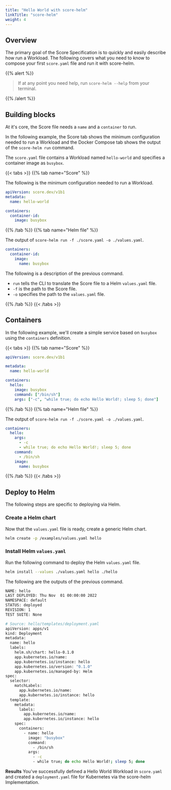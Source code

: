 ```yaml
---
title: "Hello World with score-helm"
linkTitle: "score-helm"
weight: 4
---
```


## Overview

The primary goal of the Score Specification is to quickly and easily describe how run a Workload. The following covers what you need to know to compose your first `score.yaml` file and run it with score-helm.

{{% alert %}}

> If at any point you need help, run `score-helm --help` from your terminal.

{{% /alert %}}

## Building blocks

At it's core, the Score file needs a `name` and a `container` to run.

In the following example, the Score tab shows the minimum configuration needed to run a Workload and the Docker Compose tab shows the output of the `score-helm run` command.

The `score.yaml` file contains a Workload named `hello-world` and specifies a container image as `busybox`.

{{< tabs >}}
{{% tab name="Score" %}}

The following is the minimum configuration needed to run a Workload.

```yaml
apiVersion: score.dev/v1b1
metadata:
  name: hello-world

containers:
  container-id:
    image: busybox
```

{{% /tab %}}
{{% tab name="Helm file" %}}

The output of `score-helm run -f ./score.yaml -o ./values.yaml`.

```yaml
containers:
  container-id:
    image:
      name: busybox
```

The following is a description of the previous command.

- `run` tells the CLI to translate the Score file to a Helm `values.yaml` file.
- `-f` is the path to the Score file.
- `-o` specifies the path to the `values.yaml` file.

{{% /tab %}}
{{< /tabs >}}

## Containers

In the following example, we'll create a simple service based on `busybox` using the `containers` definition.

{{< tabs >}}
{{% tab name="Score" %}}

```yaml
apiVersion: score.dev/v1b1

metadata:
  name: hello-world

containers:
  hello:
    image: busybox
    command: ["/bin/sh"]
    args: ["-c", "while true; do echo Hello World!; sleep 5; done"]
```

{{% /tab %}}
{{% tab name="Helm file" %}}

The output of `score-helm run -f ./score.yaml -o ./values.yaml`.

```yaml
containers:
  hello:
    args:
      - -c
      - while true; do echo Hello World!; sleep 5; done
    command:
      - /bin/sh
    image:
      name: busybox
```

{{% /tab %}}
{{< /tabs >}}

## Deploy to Helm

The following steps are specific to deploying via Helm.

### Create a Helm chart

Now that the `values.yaml` file is ready, create a generic Helm chart.

```bash
helm create -p /examples/values.yaml hello
```

### Install Helm `values.yaml`

Run the following command to deploy the Helm `values.yaml` file.

```bash
helm install --values ./values.yaml hello ./hello
```

The following are the outputs of the previous command.

```bash
NAME: hello
LAST DEPLOYED: Thu Nov  01 00:00:00 2022
NAMESPACE: default
STATUS: deployed
REVISION: 1
TEST SUITE: None
```

```bash
# Source: hello/templates/deployment.yaml
apiVersion: apps/v1
kind: Deployment
metadata:
  name: hello
  labels:
    helm.sh/chart: hello-0.1.0
    app.kubernetes.io/name:
    app.kubernetes.io/instance: hello
    app.kubernetes.io/version: "0.1.0"
    app.kubernetes.io/managed-by: Helm
spec:
  selector:
    matchLabels:
      app.kubernetes.io/name:
      app.kubernetes.io/instance: hello
  template:
    metadata:
      labels:
        app.kubernetes.io/name:
        app.kubernetes.io/instance: hello
    spec:
      containers:
        - name: hello
          image: "busybox"
          command:
            - /bin/sh
          args:
            - -c
            - while true; do echo Hello World!; sleep 5; done
```

**Results** You've successfully defined a Hello World Workload in `score.yaml` and created a `deployment.yaml` file for Kubernetes via the score-helm Implementation.